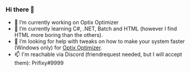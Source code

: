 ### Hi there 👋

- 🔭 I’m currently working on Optix Optimizer
- 🌱 I’m currently learning C#, .NET, Batch and HTML (however I find HTML more boring than the others).
- 🤔 I’m looking for help with tweaks on how to make your system faster (Windows only) for [Optix Optimizer](https://jaapvd.nl/optix).
- 📫 I'm reachable via Discord (friendrequest needed, but I will accept them): Prifixy#9999
